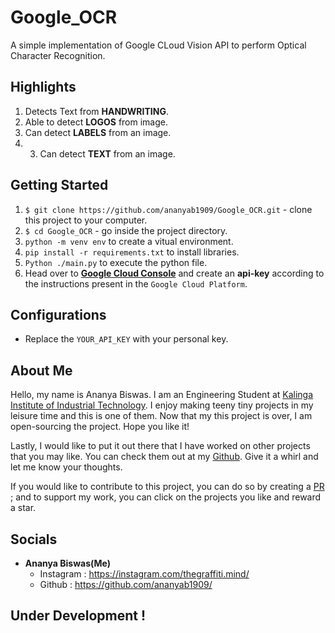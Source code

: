 # Google_OCR
A simple implementation of Google CLoud Vision API to perform Optical Character Recognition. 

## Highlights
1. Detects Text from __HANDWRITING__.
2. Able to detect __LOGOS__ from image.
3. Can detect __LABELS__ from an image.
4. 3. Can detect __TEXT__ from an image.


## Getting Started
1. `$ git clone https://github.com/ananyab1909/Google_OCR.git` - clone this project to your computer.
2. `$ cd Google_OCR` - go inside the project directory.  
3. `python -m venv env` to create a vitual environment.    
4. `pip install -r requirements.txt` to install libraries.
5. `Python ./main.py` to execute the python file.
6. Head over to __[Google Cloud Console]("https://console.cloud.google.com/")__ and create an __api-key__ according to the instructions present in the `Google Cloud Platform`.


## Configurations
- Replace the `YOUR_API_KEY` with your personal key.


## About Me
Hello, my name is Ananya Biswas. I am an Engineering Student at [Kalinga Institute of Industrial Technology](https://kiit.ac.in/). I enjoy making teeny tiny projects in
my leisure time and this is one of them. Now that my this project is over, I am open-sourcing the project. Hope you like it!

Lastly, I would like to put it out there that I have worked on other projects that you may like. You can check them out at my [Github](https://github.com/ananyab1909/). Give it a whirl and let me know your thoughts.

If you would like to contribute to this project, you can do so by creating a [PR](https://help.github.com/articles/about-pull-requests/) ; and to support my work, you can click on the projects you like and reward a star.

## Socials

- __Ananya Biswas(Me)__
    - Instagram : https://instagram.com/thegraffiti.mind/
    - Github : https://github.com/ananyab1909/

 ## Under Development !


